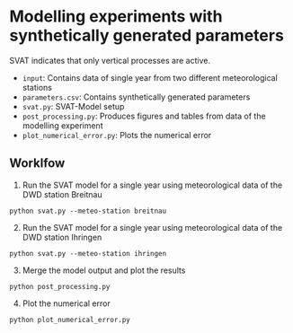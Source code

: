# Modelling experiments with synthetically generated parameters
SVAT indicates that only vertical processes are active.

- `input`: Contains data of single year from two different meteorological stations
- `parameters.csv`: Contains synthetically generated parameters
- `svat.py`: SVAT-Model setup
- `post_processing.py`: Produces figures and tables from data of the modelling experiment
- `plot_numerical_error.py`: Plots the numerical error

## Worklfow

1. Run the SVAT model for a single year using meteorological data of the DWD station Breitnau
```
python svat.py --meteo-station breitnau
```
2. Run the SVAT model for a single year using meteorological data of the DWD station Ihringen
```
python svat.py --meteo-station ihringen
```
3. Merge the model output and plot the results
```
python post_processing.py
```
4. Plot the numerical error
```
python plot_numerical_error.py
```